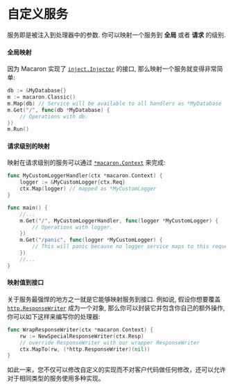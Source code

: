 # 自定义服务

服务即是被注入到处理器中的参数. 你可以映射一个服务到 **全局** 或者 **请求** 的级别.

#### 全局映射

因为 Macaron 实现了 [`inject.Injector`](https://gowalker.org/github.com/go-macaron/macaron/inject#Injector) 的接口, 那么映射一个服务就变得非常简单:

```go
db := &MyDatabase{}
m := macaron.Classic()
m.Map(db) // Service will be available to all handlers as *MyDatabase
m.Get("/", func(db *MyDatabase) {
	// Operations with db.
})
m.Run()
```

#### 请求级别的映射

映射在请求级别的服务可以通过 [`*macaron.Context`](https://gowalker.org/github.com/go-macaron/macaron#Context) 来完成:

```go
func MyCustomLoggerHandler(ctx *macaron.Context) {
	logger := &MyCustomLogger{ctx.Req}
	ctx.Map(logger) // mapped as *MyCustomLogger
}

func main() {
	//...
	m.Get("/", MyCustomLoggerHandler, func(logger *MyCustomLogger) {
		// Operations with logger.
	})
	m.Get("/panic", func(logger *MyCustomLogger) {
		// This will panic because no logger service maps to this request.
	})
	//...
}
```

#### 映射值到接口

关于服务最强悍的地方之一就是它能够映射服务到接口. 例如说, 假设你想要覆盖 [`http.ResponseWriter`](http://gowalker.org/net/http#ResponseWriter) 成为一个对象, 那么你可以封装它并包含你自己的额外操作, 你可以如下这样来编写你的处理器:

```go
func WrapResponseWriter(ctx *macaron.Context) {
	rw := NewSpecialResponseWriter(ctx.Resp)
	// override ResponseWriter with our wrapper ResponseWriter
	ctx.MapTo(rw, (*http.ResponseWriter)(nil)) 
}
```

如此一来，您不仅可以修改自定义的实现而不对客户代码做任何修改，还可以允许对于相同类型的服务使用多种实现。
